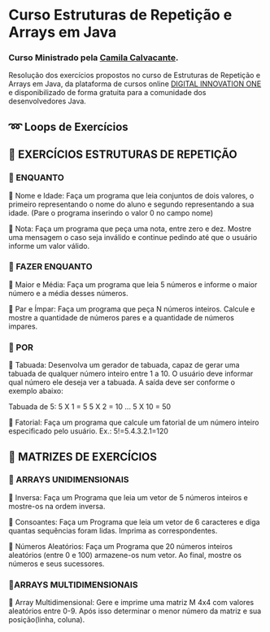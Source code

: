 # Curso Estruturas de Repetição e Arrays em Java
### Curso Ministrado pela [Camila Calvacante](https://github.com/cami-la/loops-e-arrays).
Resolução dos exercícios propostos no curso de Estruturas de Repetição e Arrays em Java, da plataforma de cursos online [DIGITAL INNOVATION ONE](https://dio.me/sign-up?ref=5ELSE53ECK) e disponibilizado de forma gratuita para a comunidade dos desenvolvedores Java.

## ➿ Loops de Exercícios

## 💭 EXERCÍCIOS ESTRUTURAS DE REPETIÇÃO
### 📝 ENQUANTO
🔸 Nome e Idade: Faça um programa que leia conjuntos de dois valores, o primeiro representando o nome do aluno e segundo representando a sua idade. (Pare o programa inserindo o valor 0 no campo nome)

🔸 Nota: Faça um programa que peça uma nota, entre zero e dez. Mostre uma mensagem o caso seja inválido e continue pedindo até que o usuário informe um valor válido.

### 📝 FAZER ENQUANTO
🔸 Maior e Média: Faça um programa que leia 5 números e informe o maior número e a média desses números.

🔸 Par e Ímpar: Faça um programa que peça N números inteiros. Calcule e mostre a quantidade de números pares e a quantidade de números impares.

### 📝 POR
🔸 Tabuada: Desenvolva um gerador de tabuada, capaz de gerar uma tabuada de qualquer número inteiro entre 1 a 10. O usuário deve informar qual número ele deseja ver a tabuada. A saída deve ser conforme o exemplo abaixo:

Tabuada de 5:
5 X 1 = 5
5 X 2 = 10
...
5 X 10 = 50

🔸 Fatorial: Faça um programa que calcule um fatorial de um número inteiro especificado pelo usuário.
Ex.: 5!=5.4.3.2.1=120

## 💭 MATRIZES DE EXERCÍCIOS 
### 📝 ARRAYS UNIDIMENSIONAIS
🔹 Inversa: Faça um Programa que leia um vetor de 5 números inteiros e mostre-os na ordem inversa.

🔹 Consoantes: Faça um Programa que leia um vetor de 6 caracteres e diga quantas sequências foram lidas. Imprima as correspondentes.

🔹 Números Aleatórios: Faça um Programa que 20 números inteiros aleatórios (entre 0 e 100) armazene-os num vetor. Ao final, mostre os números e seus sucessores.

### 📝ARRAYS MULTIDIMENSIONAIS
🔹 Array Multidimensional: Gere e imprime uma matriz M 4x4 com valores aleatórios entre 0-9. Após isso determinar o menor número da matriz e sua posição(linha, coluna).

